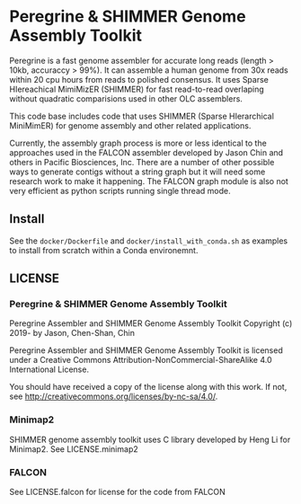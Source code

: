 # Peregrine &  SHIMMER Genome Assembly Toolkit

Peregrine is a fast genome assembler for accurate long
reads (length > 10kb, accuraccy > 99%). It can assemble
a human genome from 30x reads within 20 cpu hours from
reads to polished consensus. It uses Sparse HIereachical
MimiMizER (SHIMMER) for fast read-to-read overlaping
without quadratic comparisions used in other OLC
assemblers.

This code base includes code that uses SHIMMER (Sparse 
HIerarchical MiniMimER) for genome assembly and other
related applications.

Currently, the assembly graph process is more or less
identical to the approaches used in the FALCON assembler
developed by Jason Chin and others in Pacific Biosciences,
Inc. There are a number of other possible ways to generate
contigs without a  string graph but it will need some
research work to make it happening. The FALCON graph
module is also not very efficient as python scripts
running single thread mode.


## Install

See the `docker/Dockerfile` and `docker/install_with_conda.sh`
as examples to install from scratch within a Conda
environemnt.


## LICENSE

### Peregrine &  SHIMMER Genome Assembly Toolkit

Peregrine Assembler and SHIMMER Genome Assembly Toolkit
Copyright (c) 2019- by Jason, Chen-Shan, Chin

Peregrine Assembler and  SHIMMER Genome Assembly Toolkit 
is licensed under a Creative Commons
Attribution-NonCommercial-ShareAlike 4.0 International 
License.

You should have received a copy of the license along with this
work. If not, see <http://creativecommons.org/licenses/by-nc-sa/4.0/>.


### Minimap2

SHIMMER genome assembly toolkit uses C library developed by
Heng Li for Minimap2.  See LICENSE.minimap2


### FALCON

See LICENSE.falcon for license for the code from FALCON 

